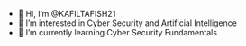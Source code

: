 - 👋 Hi, I’m @KAFILTAFISH21
- 👀 I’m interested in Cyber Security and Artificial Intelligence
- 🌱 I’m currently learning Cyber Security Fundamentals


<!---
KAFILTAFISH21/KAFILTAFISH21 is a ✨ special ✨ repository because its `README.md` (this file) appears on your GitHub profile.
You can click the Preview link to take a look at your changes.
--->
